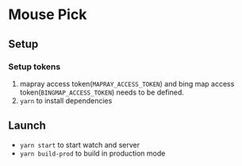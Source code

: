 Mouse Pick
================================================================================


Setup
--------------------------------------------------------------------------------
### Setup tokens

1. mapray access token(`MAPRAY_ACCESS_TOKEN`) and bing map access token(`BINGMAP_ACCESS_TOKEN`) needs to be defined.
2. `yarn` to install dependencies


Launch
--------------------------------------------------------------------------------
- `yarn start` to start watch and server
- `yarn build-prod` to build in production mode
